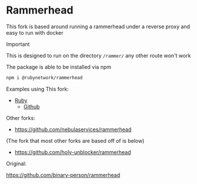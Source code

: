 # Rammerhead

This fork is based around running a rammerhead under a reverse proxy and easy to run with docker

> [!IMPORTANT]
> This is designed to run on the directory `/rammer/` any other route won't work

The package is able to be installed via npm

```bash
npm i @rubynetwork/rammerhead
```

Examples using This fork:

- [Ruby](https://ruby.rubynetwork.co)
  - [Github](https://github.com/ruby-network/ruby)

Other forks:

- https://github.com/nebulaservices/rammerhead

(The fork that most other forks are based off of is below)
- https://github.com/holy-unblocker/rammerhead

Original:

https://github.com/binary-person/rammerhead
